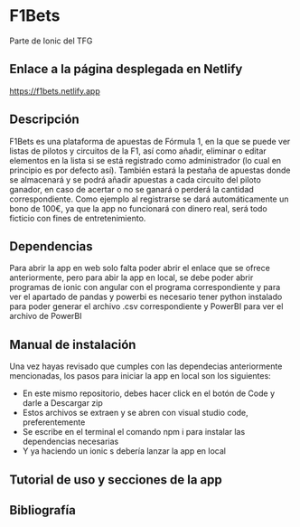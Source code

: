 # F1Bets
Parte de Ionic del TFG

## Enlace a la página desplegada en Netlify
https://f1bets.netlify.app

## Descripción
  F1Bets es una plataforma de apuestas de Fórmula 1, en la que se puede ver listas de pilotos y circuitos de la F1, así como añadir, eliminar o editar elementos en la lista si se está registrado como administrador (lo cual en principio es por defecto así). También estará la pestaña de apuestas donde se almacenará y se podrá añadir apuestas a cada circuito del piloto ganador, en caso de acertar o no se ganará o perderá la cantidad correspondiente. Como ejemplo al registrarse se dará automáticamente un bono de 100€, ya que la app no funcionará con dinero real, será todo ficticio con fines de entretenimiento.

## Dependencias
  Para abrir la app en web solo falta poder abrir el enlace que se ofrece anteriormente, pero para abir la app en local, se debe poder abrir programas de ionic con angular con el programa correspondiente y para ver el apartado de pandas y powerbi es necesario tener python instalado para poder generar el archivo .csv correspondiente y PowerBI para ver el archivo de PowerBI

## Manual de instalación
  Una vez hayas revisado que cumples con las dependecias anteriormente mencionadas, los pasos para iniciar la app en local son los siguientes:
- En este mismo repositorio, debes hacer click en el botón de Code y darle a Descargar zip
- Estos archivos se extraen y se abren con visual studio code, preferentemente
- Se escribe en el terminal el comando npm i para instalar las dependencias necesarias
- Y ya haciendo un ionic s debería lanzar la app en local

## Tutorial de uso y secciones de la app


## Bibliografía
